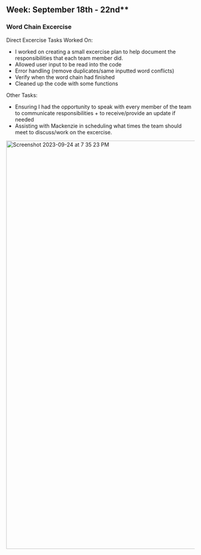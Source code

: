 ## Week: September 18th - 22nd**

### Word Chain Excercise
Direct Excercise Tasks Worked On:
  - I worked on creating a small excercise plan to help document the responsibilities that each team member did.
  - Allowed user input to be read into the code
  - Error handling (remove duplicates/same inputted word conflicts)
  - Verify when the word chain had finished
  - Cleaned up the code with some functions

Other Tasks:
  - Ensuring I had the opportunity to speak with every member of the team to communicate responsibilities + to receive/provide an update if needed
  - Assisting with Mackenzie in scheduling what times the team should meet to discuss/work on the excercise.

<img width="1090" alt="Screenshot 2023-09-24 at 7 35 23 PM" src="https://github.com/COSC-499-W2023/year-long-project-team-18/assets/49846907/5bf08ff3-3f19-4d0c-8e56-4db9cc512fcf">
